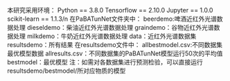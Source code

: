 本研究采用环境：
       Python == 3.8.0
       Tensorflow == 2.10.0
       Jupyter == 1.0.0
       scikit-learn == 1.1.3/n
在PaBATunNet文件夹中：
       beerdemo:啤酒近红外光谱数据处理
       dieseldemo：柴油近红外光谱数据处理
       graindemo：谷物近红外光谱数据处理
       milkdemo：牛奶近红外光谱数据处理
       data：近红外光谱数据集
       resultsdemo：所有结果
在resultsdemo文件中：
       allbestmodel.csv:不同数据集最优模型数据
       allresults.csv：不同数据集的PaBATunNet模型运行50次的平均值
       bestmodel：最优模型
注：如需对各数据集进行预测检验，可以直接运行resultsdemo/bestmodel/所对应物质的模型
